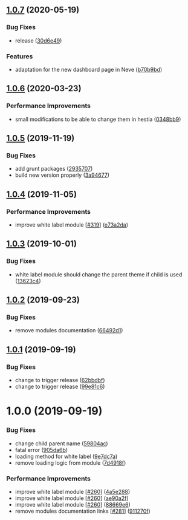 ## [1.0.7](https://github.com/Codeinwp/ti-white-label/compare/v1.0.6...v1.0.7) (2020-05-19)


### Bug Fixes

* release ([30d6e49](https://github.com/Codeinwp/ti-white-label/commit/30d6e49f0462420016b425855dba3f1641d072e5))


### Features

* adaptation for the new dashboard page in Neve ([b70b9bd](https://github.com/Codeinwp/ti-white-label/commit/b70b9bd742c78aee8656c1b2db2d64bc667149cf))

## [1.0.6](https://github.com/Codeinwp/ti-white-label/compare/v1.0.5...v1.0.6) (2020-03-23)


### Performance Improvements

* small modifications to be able to change them in hestia ([0348bb9](https://github.com/Codeinwp/ti-white-label/commit/0348bb989ceb8d33c8c15fe2ad87965b26ae2649))

## [1.0.5](https://github.com/Codeinwp/ti-white-label/compare/v1.0.4...v1.0.5) (2019-11-19)


### Bug Fixes

* add grunt packages ([2935707](https://github.com/Codeinwp/ti-white-label/commit/2935707))
* build new version properly ([3a94677](https://github.com/Codeinwp/ti-white-label/commit/3a94677))

## [1.0.4](https://github.com/Codeinwp/ti-white-label/compare/v1.0.3...v1.0.4) (2019-11-05)


### Performance Improvements

* improve white label module [[#319](https://github.com/Codeinwp/ti-white-label/issues/319)] ([e73a2da](https://github.com/Codeinwp/ti-white-label/commit/e73a2da))

## [1.0.3](https://github.com/Codeinwp/ti-white-label/compare/v1.0.2...v1.0.3) (2019-10-01)


### Bug Fixes

* white label module should change the parent theme if child is used ([13623c4](https://github.com/Codeinwp/ti-white-label/commit/13623c4))

## [1.0.2](https://github.com/Codeinwp/ti-white-label/compare/v1.0.1...v1.0.2) (2019-09-23)


### Bug Fixes

* remove modules documentation ([66492d1](https://github.com/Codeinwp/ti-white-label/commit/66492d1))

## [1.0.1](https://github.com/Codeinwp/ti-white-label/compare/v1.0.0...v1.0.1) (2019-09-19)


### Bug Fixes

* change to trigger release ([62bbdbf](https://github.com/Codeinwp/ti-white-label/commit/62bbdbf))
* change to trigger release ([99e81c6](https://github.com/Codeinwp/ti-white-label/commit/99e81c6))

# 1.0.0 (2019-09-19)


### Bug Fixes

* change child parent name ([59804ac](https://github.com/Codeinwp/ti-white-label/commit/59804ac))
* fatal error ([905da6b](https://github.com/Codeinwp/ti-white-label/commit/905da6b))
* loading method for white label ([9e7dc7a](https://github.com/Codeinwp/ti-white-label/commit/9e7dc7a))
* remove loading logic from module ([7d4918f](https://github.com/Codeinwp/ti-white-label/commit/7d4918f))


### Performance Improvements

* improve white label module [[#260](https://github.com/Codeinwp/ti-white-label/issues/260)] ([4a5e288](https://github.com/Codeinwp/ti-white-label/commit/4a5e288))
* improve white label module [[#260](https://github.com/Codeinwp/ti-white-label/issues/260)] ([ae90a2f](https://github.com/Codeinwp/ti-white-label/commit/ae90a2f))
* improve white label module [[#260](https://github.com/Codeinwp/ti-white-label/issues/260)] ([88669e6](https://github.com/Codeinwp/ti-white-label/commit/88669e6))
* remove modules documentation links [[#281](https://github.com/Codeinwp/ti-white-label/issues/281)] ([911270f](https://github.com/Codeinwp/ti-white-label/commit/911270f))
